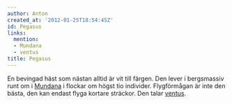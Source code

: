 ```yaml
---
author: Anton
created_at: '2012-01-25T18:54:45Z'
id: Pegasus
links:
  mention:
  - Mundana
  - ventus
title: Pegasus
---
```


En bevingad häst som nästan alltid är vit till färgen. Den lever i bergsmassiv runt om i [Mundana] i
flockar om högst tio individer. Flygförmågan är inte den bästa, den kan endast flyga kortare
sträckor. Den talar [ventus].

  [Mundana]: Mundana
  [ventus]: ventus
